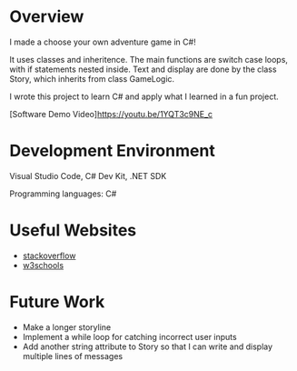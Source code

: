 # Overview

I made a choose your own adventure game in C#!

It uses classes and inheritence. 
The main functions are switch case loops, with if statements nested inside. Text and display are done by the class Story, which inherits from class GameLogic.


I wrote this project to learn C# and apply what I learned in a fun project.


[Software Demo Video]https://youtu.be/1YQT3c9NE_c

# Development Environment

Visual Studio Code, C# Dev Kit, .NET SDK

Programming languages: C#

# Useful Websites



- [stackoverflow](https://stackoverflow.com/questions/6097513/switch-statement-inside-a-switch-statement)
- [w3schools](https://www.w3schools.com/cs/cs_switch.php)

# Future Work



- Make a longer storyline
- Implement a while loop for catching incorrect user inputs
- Add another string attribute to Story so that I can write and display multiple lines of messages
